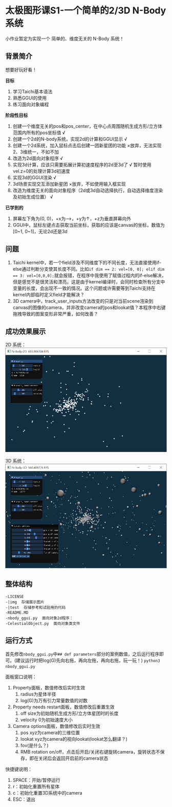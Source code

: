 # 太极图形课S1-一个简单的2/3D N-Body 系统
小作业暂定为实现一个 简单的、维度无关的 N-Body 系统！

## 背景简介
想要好玩好看！

**目标**
1. 学习Taichi基本语法
2. 熟悉GGUI的使用
3. 练习面向对象编程

**阶段性目标**
1. 创建一个维度无关的pos和pos_center，在中心点周围随机生成方形/立方体范围内所有的pos坐标值 √
2. 创建一个2d的N-body系统，实现2d的计算和GGUI显示 √
3. 创建一个2d系统，加入鼠标点击后创建一团新星团的功能 ×放弃，无法实现2、3维统一，不如不加
4. 改造为2d面向对象程序 √
5. 实现3d计算，应该只需要拓展计算初速度程序的2d至3d了 √ 暂时使用vel.z=0的处理计算3d初速度
6. 实现3d的GGUI渲染 √
7. 3d场景实现交互添加新星团 ×放弃，不如使用输入框实现
8. 改造为维度无关的面向对象程序（2d或3d自动选择执行，自动选择维度渲染及初始生成位置） √

**已学到的**
1. 屏幕左下角为(0, 0)，+x为-->，+y为↑，+z为垂直屏幕向外
2. GGUI中，鼠标左键点击获取当前坐标，获取的应该是canvas的坐标，数值为[0~1, 0~1]，无论2d还是3d

## 问题
1. Taichi kernel中，若一个field涉及不同维度下的不同长度，无法直接使用if-else通过判断分支使其长度不同。比如`if dim == 2: vel=[0, 0]; elif dim == 3: vel=[0,0,0];`就会报错，在程序中我使用了赋值过程内的if-else解决，但是感觉不是很灵活和漂亮。这是由于kernel编译时，会同时检查所有分支中变量的长度，会出现不一致的情况。这个问题或许需要等到Taichi支持在kernel内部临时定义field才能解决？
2. 3D camera中，track_user_inputs方法改变的只是对当前scene渲染到canvas的图像的camera，并非改变camera的pos和lookat值？本程序中右键拖拽导致的图案变形非常严重，如何改善？

## 成功效果展示
2D 系统：
![simple 2d N-body demo in 04. Oct. 2021](./img/my_nbody_ggui_show_211004_03.png)

3D 系统：
![simple 3d N-body demo in 04. Oct. 2021](./img/my_nbody_ggui_show_211004_02.png)

## 整体结构
```
-LICENSE
-|img  存储展示图片
-|test  存储参考和试验用的代码
-README.MD
-nbody_ggui.py  面向对象2d程序：
-CelestialObject.py  面向对象类文件
```

## 运行方式

首先修改`nbody_ggui.py`中`## def parameters`部分的案例数值，之后运行程序即可。(建议运行时把log(G)先向右拖，再向左拖，再向右拖，玩一玩！)
`python3 nbody_ggui.py`

面板窗口说明：
1. Property面板，数值修改后实时生效
   1. radius为星体半径
   2. log(G)为万有引力常量数值的对数
2. Property needs restart面板，数值修改后重置生效
   1. off size为初始随机生成方形/立方体星团时的长度
   2. velocity 0为初始速度大小
3. Camera options面板，数值修改后实时生效
   1. pos xyz为camera的三维位置
   2. lookat xyz为camera的视向lookat(lookat怎么翻译？)
   3. fov(是什么？)
   4. RMB rotation on/off，点击后开启/关闭右键旋转camera，旋转状态不保存，即在关闭后会返回开启前的camera状态

快捷键说明：
1. SPACE：开始/暂停运行
2. r：初始化重置所有星体
3. c：初始化重置3D系统中的camera
4. ESC：退出
